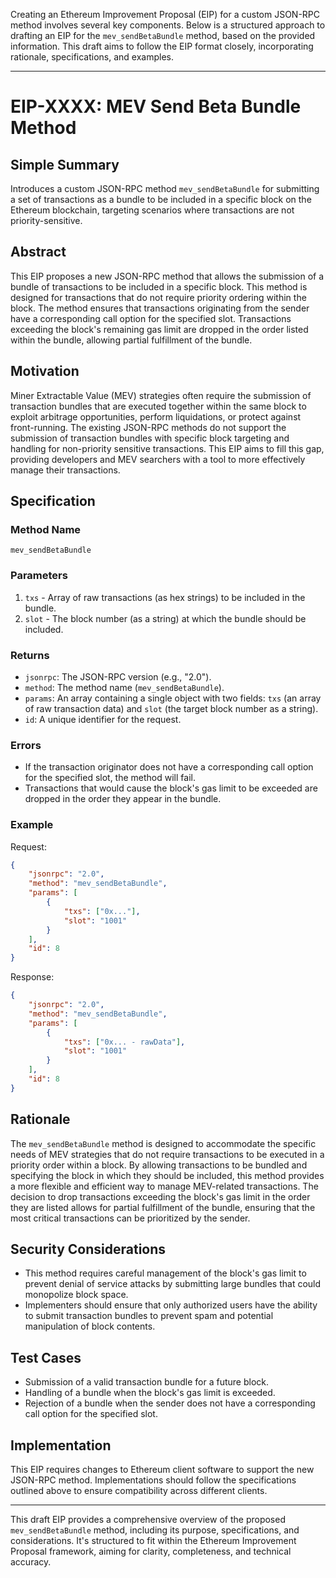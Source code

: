 Creating an Ethereum Improvement Proposal (EIP) for a custom JSON-RPC method involves several key components. Below is a structured approach to drafting an EIP for the `mev_sendBetaBundle` method, based on the provided information. This draft aims to follow the EIP format closely, incorporating rationale, specifications, and examples.

---

# EIP-XXXX: MEV Send Beta Bundle Method

## Simple Summary

Introduces a custom JSON-RPC method `mev_sendBetaBundle` for submitting a set of transactions as a bundle to be included in a specific block on the Ethereum blockchain, targeting scenarios where transactions are not priority-sensitive.

## Abstract

This EIP proposes a new JSON-RPC method that allows the submission of a bundle of transactions to be included in a specific block. This method is designed for transactions that do not require priority ordering within the block. The method ensures that transactions originating from the sender have a corresponding call option for the specified slot. Transactions exceeding the block's remaining gas limit are dropped in the order listed within the bundle, allowing partial fulfillment of the bundle.

## Motivation

Miner Extractable Value (MEV) strategies often require the submission of transaction bundles that are executed together within the same block to exploit arbitrage opportunities, perform liquidations, or protect against front-running. The existing JSON-RPC methods do not support the submission of transaction bundles with specific block targeting and handling for non-priority sensitive transactions. This EIP aims to fill this gap, providing developers and MEV searchers with a tool to more effectively manage their transactions.

## Specification

### Method Name

`mev_sendBetaBundle`

### Parameters

1. `txs` - Array of raw transactions (as hex strings) to be included in the bundle.
2. `slot` - The block number (as a string) at which the bundle should be included.

### Returns

-   `jsonrpc`: The JSON-RPC version (e.g., "2.0").
-   `method`: The method name (`mev_sendBetaBundle`).
-   `params`: An array containing a single object with two fields: `txs` (an array of raw transaction data) and `slot` (the target block number as a string).
-   `id`: A unique identifier for the request.

### Errors

-   If the transaction originator does not have a corresponding call option for the specified slot, the method will fail.
-   Transactions that would cause the block's gas limit to be exceeded are dropped in the order they appear in the bundle.

### Example

Request:

```json
{
	"jsonrpc": "2.0",
	"method": "mev_sendBetaBundle",
	"params": [
		{
			"txs": ["0x..."],
			"slot": "1001"
		}
	],
	"id": 8
}
```

Response:

```json
{
	"jsonrpc": "2.0",
	"method": "mev_sendBetaBundle",
	"params": [
		{
			"txs": ["0x... - rawData"],
			"slot": "1001"
		}
	],
	"id": 8
}
```

## Rationale

The `mev_sendBetaBundle` method is designed to accommodate the specific needs of MEV strategies that do not require transactions to be executed in a priority order within a block. By allowing transactions to be bundled and specifying the block in which they should be included, this method provides a more flexible and efficient way to manage MEV-related transactions. The decision to drop transactions exceeding the block's gas limit in the order they are listed allows for partial fulfillment of the bundle, ensuring that the most critical transactions can be prioritized by the sender.

## Security Considerations

-   This method requires careful management of the block's gas limit to prevent denial of service attacks by submitting large bundles that could monopolize block space.
-   Implementers should ensure that only authorized users have the ability to submit transaction bundles to prevent spam and potential manipulation of block contents.

## Test Cases

-   Submission of a valid transaction bundle for a future block.
-   Handling of a bundle when the block's gas limit is exceeded.
-   Rejection of a bundle when the sender does not have a corresponding call option for the specified slot.

## Implementation

This EIP requires changes to Ethereum client software to support the new JSON-RPC method. Implementations should follow the specifications outlined above to ensure compatibility across different clients.

---

This draft EIP provides a comprehensive overview of the proposed `mev_sendBetaBundle` method, including its purpose, specifications, and considerations. It's structured to fit within the Ethereum Improvement Proposal framework, aiming for clarity, completeness, and technical accuracy.
